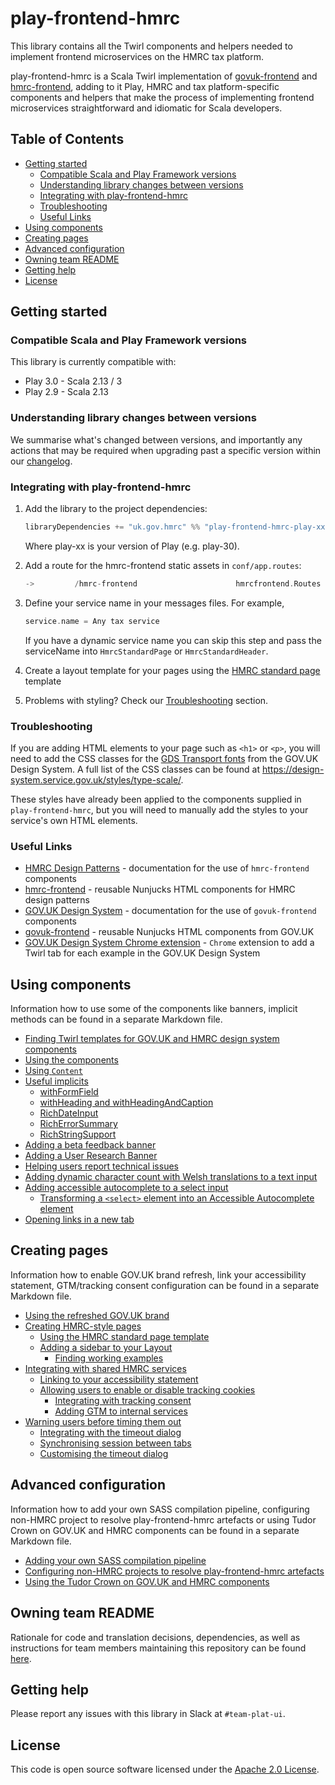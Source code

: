 # play-frontend-hmrc

This library contains all the Twirl components and helpers needed to implement frontend microservices on the HMRC
tax platform.

play-frontend-hmrc is a Scala Twirl implementation of
[govuk-frontend](https://www.github.com/alphagov/govuk-frontend) and
[hmrc-frontend](https://www.github.com/hmrc/hmrc-frontend), adding to it Play, HMRC and tax platform-specific
components and helpers that make the process
of implementing frontend microservices straightforward and idiomatic for Scala developers.


<!-- START doctoc generated TOC please keep comment here to allow auto update -->
<!-- DON'T EDIT THIS SECTION, INSTEAD RE-RUN doctoc TO UPDATE -->
## Table of Contents

- [Getting started](#getting-started)
  - [Compatible Scala and Play Framework versions](#compatible-scala-and-play-framework-versions)
  - [Understanding library changes between versions](#understanding-library-changes-between-versions)
  - [Integrating with play-frontend-hmrc](#integrating-with-play-frontend-hmrc)
  - [Troubleshooting](#troubleshooting)
  - [Useful Links](#useful-links)
- [Using components](#using-components)
- [Creating pages](#creating-pages)
- [Advanced configuration](#advanced-configuration)
- [Owning team README](#owning-team-readme)
- [Getting help](#getting-help)
- [License](#license)

<!-- END doctoc generated TOC please keep comment here to allow auto update -->

## Getting started

### Compatible Scala and Play Framework versions

This library is currently compatible with:
* Play 3.0 - Scala 2.13 / 3
* Play 2.9 - Scala 2.13

### Understanding library changes between versions

We summarise what's changed between versions, and importantly any actions that may be required when upgrading past a specific version within our [changelog](CHANGELOG.md).

### Integrating with play-frontend-hmrc

1. Add the library to the project dependencies:
    ```scala
    libraryDependencies += "uk.gov.hmrc" %% "play-frontend-hmrc-play-xx" % "x.y.z"
    ```

    Where play-xx is your version of Play (e.g. play-30).

2. Add a route for the hmrc-frontend static assets in `conf/app.routes`:
    ```scala
    ->         /hmrc-frontend                      hmrcfrontend.Routes
    ```

3. Define your service name in your messages files. For example,
    ```scala
    service.name = Any tax service
    ```

   If you have a dynamic service name you can skip this step and pass the
   serviceName into `HmrcStandardPage` or `HmrcStandardHeader`.

4. Create a layout template for your pages using the [HMRC standard page](#using-the-hmrc-standard-page-template) template

5. Problems with styling? Check our [Troubleshooting](#troubleshooting) section.

### Troubleshooting

If you are adding HTML elements to your page such as `<h1>` or `<p>`, you will need to add the CSS classes for the [GDS
Transport fonts](https://design-system.service.gov.uk/styles/typeface/) from the GOV.UK Design System. A full list of
the CSS classes can be found at https://design-system.service.gov.uk/styles/type-scale/.

These styles have already been applied to the components supplied in `play-frontend-hmrc`, but you will need to manually add the
styles to your service's own HTML elements.

### Useful Links

- [HMRC Design Patterns](https://design.tax.service.gov.uk/hmrc-design-patterns/) - documentation for the use of `hmrc-frontend` components
- [hmrc-frontend](https://github.com/hmrc/hmrc-frontend/) - reusable Nunjucks HTML components for HMRC design patterns
- [GOV.UK Design System](https://design-system.service.gov.uk/components/) - documentation for the use of `govuk-frontend` components
- [govuk-frontend](https://github.com/alphagov/govuk-frontend/) - reusable Nunjucks HTML components from GOV.UK
- [GOV.UK Design System Chrome extension](https://github.com/hmrc/play-frontend-govuk-extension) - `Chrome` extension to add a Twirl tab for each example in the GOV.UK Design System

## Using components
Information how to use some of the components like banners, implicit methods can be found in a separate Markdown file.

- [Finding Twirl templates for GOV.UK and HMRC design system components](docs/using-components.md#finding-twirl-templates-for-govuk-and-hmrc-design-system-components)
- [Using the components](docs/using-components.md#using-the-components)
- [Using `Content`](docs/using-components.md#using-content)
- [Useful implicits](docs/using-components.md#useful-implicits)
    - [withFormField](docs/using-components.md#withformfield)
    - [withHeading and withHeadingAndCaption](docs/using-components.md#withheading-and-withheadingandcaption)
    - [RichDateInput](docs/using-components.md#richdateinput)
    - [RichErrorSummary](docs/using-components.md#richerrorsummary)
    - [RichStringSupport](docs/using-components.md#richstringsupport)
- [Adding a beta feedback banner](docs/using-components.md#adding-a-beta-feedback-banner)
- [Adding a User Research Banner](docs/using-components.md#adding-a-user-research-banner)
- [Helping users report technical issues](docs/using-components.md#helping-users-report-technical-issues)
- [Adding dynamic character count with Welsh translations to a text input](docs/using-components.md#adding-dynamic-character-count-with-welsh-translations-to-a-text-input)
- [Adding accessible autocomplete to a select input](docs/using-components.md#adding-accessible-autocomplete-to-a-select-input)
    - [Transforming a `<select>` element into an Accessible Autocomplete element](docs/using-components.md#transforming-a-select-element-into-an-accessible-autocomplete-element)
- [Opening links in a new tab](docs/using-components.md#opening-links-in-a-new-tab)

## Creating pages
Information how to enable GOV.UK brand refresh, link your accessibility statement, GTM/tracking consent configuration can be found in a separate Markdown file.

- [Using the refreshed GOV.UK brand](docs/creating-pages.md#using-the-refreshed-govuk-brand)
- [Creating HMRC-style pages](docs/creating-pages.md#creating-hmrc-style-pages)
    - [Using the HMRC standard page template](docs/creating-pages.md#using-the-hmrc-standard-page-template)
    - [Adding a sidebar to your Layout](docs/creating-pages.md#adding-a-sidebar-to-your-layout)
        - [Finding working examples](docs/creating-pages.md#finding-working-examples)
- [Integrating with shared HMRC services](docs/creating-pages.md#integrating-with-shared-hmrc-services)
    - [Linking to your accessibility statement](docs/creating-pages.md#linking-to-your-accessibility-statement)
    - [Allowing users to enable or disable tracking cookies](docs/creating-pages.md#allowing-users-to-enable-or-disable-tracking-cookies)
        - [Integrating with tracking consent](docs/creating-pages.md#integrating-with-tracking-consent)
        - [Adding GTM to internal services](docs/creating-pages.md#adding-gtm-to-internal-services)
- [Warning users before timing them out](docs/creating-pages.md#warning-users-before-timing-them-out)
    - [Integrating with the timeout dialog](docs/creating-pages.md#integrating-with-the-timeout-dialog)
    - [Synchronising session between tabs](docs/creating-pages.md#synchronising-session-between-tabs)
    - [Customising the timeout dialog](docs/creating-pages.md#customising-the-timeout-dialog)

## Advanced configuration

Information how to add your own SASS compilation pipeline, configuring non-HMRC project to resolve play-frontend-hmrc artefacts or using Tudor Crown on GOV.UK and HMRC components can be found in a separate Markdown file.

- [Adding your own SASS compilation pipeline](docs/advanced-configuration.md#adding-your-own-sass-compilation-pipeline)
- [Configuring non-HMRC projects to resolve play-frontend-hmrc artefacts](docs/advanced-configuration.md#configuring-non-hmrc-projects-to-resolve-play-frontend-hmrc-artefacts)
- [Using the Tudor Crown on GOV.UK and HMRC components](docs/advanced-configuration.md#using-the-tudor-crown-on-govuk-and-hmrc-components)

## Owning team README

Rationale for code and translation decisions, dependencies, as well as instructions for team members maintaining this repository can be found [here](/docs/maintainers/overview.md).

## Getting help

Please report any issues with this library in Slack at `#team-plat-ui`.

## License

This code is open source software licensed under the [Apache 2.0 License]("http://www.apache.org/licenses/LICENSE-2.0.html").
